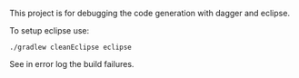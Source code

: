 This project is for debugging the code generation with dagger and eclipse.

To setup eclipse use:

```
./gradlew cleanEclipse eclipse
```

See in error log the build failures.